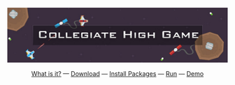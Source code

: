 <p align="center">
    <img width="800" alt="Collegiate High Game" src="CollegiateHighGame/assets/readme-header.jpg">
</p>
<p align="center">
    <a href="#what-is-it">What is it?</a> &mdash;
    <a href="#-download">Download</a> &mdash;
    <a href="#-install-packages">Install Packages</a> &mdash;
    <a href="#-run">Run</a> &mdash;
    <a href="#-demo">Demo</a>
</p>
